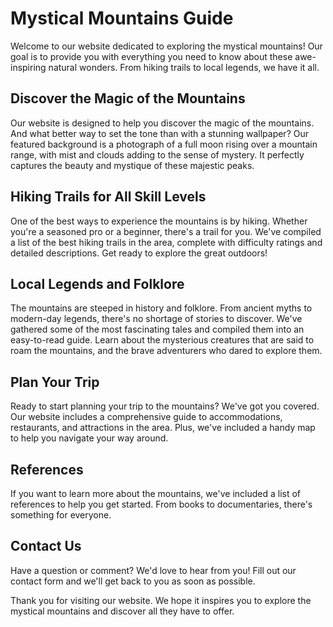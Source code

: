 <!--font:Open Sans-->

# Mystical Mountains Guide

Welcome to our website dedicated to exploring the mystical mountains! Our goal is to provide you with everything you need to know about these awe-inspiring natural wonders. From hiking trails to local legends, we have it all.

## Discover the Magic of the Mountains

Our website is designed to help you discover the magic of the mountains. And what better way to set the tone than with a stunning wallpaper? Our featured background is a photograph of a full moon rising over a mountain range, with mist and clouds adding to the sense of mystery. It perfectly captures the beauty and mystique of these majestic peaks.

## Hiking Trails for All Skill Levels

One of the best ways to experience the mountains is by hiking. Whether you're a seasoned pro or a beginner, there's a trail for you. We've compiled a list of the best hiking trails in the area, complete with difficulty ratings and detailed descriptions. Get ready to explore the great outdoors!

## Local Legends and Folklore

The mountains are steeped in history and folklore. From ancient myths to modern-day legends, there's no shortage of stories to discover. We've gathered some of the most fascinating tales and compiled them into an easy-to-read guide. Learn about the mysterious creatures that are said to roam the mountains, and the brave adventurers who dared to explore them.

## Plan Your Trip

Ready to start planning your trip to the mountains? We've got you covered. Our website includes a comprehensive guide to accommodations, restaurants, and attractions in the area. Plus, we've included a handy map to help you navigate your way around.

## References

If you want to learn more about the mountains, we've included a list of references to help you get started. From books to documentaries, there's something for everyone.

## Contact Us

Have a question or comment? We'd love to hear from you! Fill out our contact form and we'll get back to you as soon as possible.

Thank you for visiting our website. We hope it inspires you to explore the mystical mountains and discover all they have to offer.

<!--

Write me content for website with wallpaper which alt text is:

"A photograph of a full moon rising over a mountain range, with mist and clouds adding to the sense of mystery."

The name/title of the page should not be 1:1 copy of the alt text but rather a real content of the website which is using this wallpaper.

- Use markdown format 
- Start with heading
- Heading should be short and concise
- The content should look like a real website 
- The website should not be about the wallpaper, wallpaper is just a related background
- Heading should be contain work "wallpaper" or "background"
- Include real sections like references, contact, user stories, etc. use things relevant to the page purpose.
- Feel free to use structure like headings, bullets, numbering, blockquotes, paragraphs, horizontal lines, etc.
- You can use formatting like bold or _italic_
- You can include UTF-8 emojis
- Links should be only #hash anchors (and you can refer to the document itself)
- Do not include images


---


# Explore the Mystical Mountains: Your Ultimate Guide

Welcome to our website dedicated to exploring the mystical mountains! Our goal is to provide you with everything you need to know about these awe-inspiring natural wonders. From hiking trails to local legends, we have it all.

## Discover the Magic of the Mountains

Our website is designed to help you discover the magic of the mountains. And what better way to set the tone than with a stunning wallpaper? Our featured background is a photograph of a full moon rising over a mountain range, with mist and clouds adding to the sense of mystery. It perfectly captures the beauty and mystique of these majestic peaks.

## Hiking Trails for All Skill Levels

One of the best ways to experience the mountains is by hiking. Whether you're a seasoned pro or a beginner, there's a trail for you. We've compiled a list of the best hiking trails in the area, complete with difficulty ratings and detailed descriptions. Get ready to explore the great outdoors!

## Local Legends and Folklore

The mountains are steeped in history and folklore. From ancient myths to modern-day legends, there's no shortage of stories to discover. We've gathered some of the most fascinating tales and compiled them into an easy-to-read guide. Learn about the mysterious creatures that are said to roam the mountains, and the brave adventurers who dared to explore them.

## Plan Your Trip

Ready to start planning your trip to the mountains? We've got you covered. Our website includes a comprehensive guide to accommodations, restaurants, and attractions in the area. Plus, we've included a handy map to help you navigate your way around.

## References

If you want to learn more about the mountains, we've included a list of references to help you get started. From books to documentaries, there's something for everyone.

## Contact Us

Have a question or comment? We'd love to hear from you! Fill out our contact form and we'll get back to you as soon as possible.

Thank you for visiting our website. We hope it inspires you to explore the mystical mountains and discover all they have to offer.

-->
